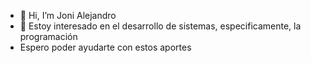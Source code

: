 - 👋 Hi, I’m Joni Alejandro
- 👀 Estoy interesado en el desarrollo de sistemas, especificamente, la programación
- Espero poder ayudarte con estos aportes

<!---
JoniAlejandro/JoniAlejandro is a ✨ special ✨ repository because its `README.md` (this file) appears on your GitHub profile.
You can click the Preview link to take a look at your changes.
--->
